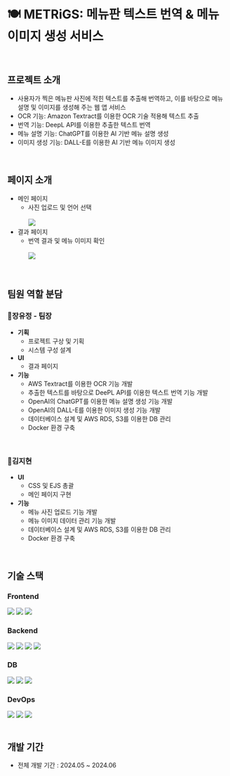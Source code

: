 # 🍽 METRiGS: 메뉴판 텍스트 번역 & 메뉴 이미지 생성 서비스
<br>

## 프로젝트 소개

- 사용자가 찍은 메뉴판 사진에 적힌 텍스트를 추출해 번역하고, 이를 바탕으로 메뉴 설명 및 이미지를 생성해 주는 웹 앱 서비스
- OCR 기능: Amazon Textract를 이용한 OCR 기술 적용해 텍스트 추출
- 번역 기능: DeepL API를 이용한 추출한 텍스트 번역
- 메뉴 설명 기능: ChatGPT를 이용한 AI 기반 메뉴 설명 생성
- 이미지 생성 기능: DALL-E를 이용한 AI 기반 메뉴 이미지 생성

<br>

## 페이지 소개

 - 메인 페이지
   - 사진 업로드 및 언어 선택
<br><br><span align="center"><img src="https://github.com/user-attachments/assets/2241b2ca-bdbc-4a0d-a226-8a2e262fc3c8"></span>
 - 결과 페이지
   - 번역 결과 및 메뉴 이미지 확인
<br><br><span align="center"><img src="https://github.com/user-attachments/assets/98ab4107-ca32-4126-b1be-dace7ad780b8"></span>

<br>


## 팀원 역할 분담

### 👩장유정 - 팀장

- **기획**
    - 프로젝트 구상 및 기획
    - 시스템 구성 설계
- **UI**
    - 결과 페이지
- **기능**
    - AWS Textract를 이용한 OCR 기능 개발
    - 추출한 텍스트를 바탕으로 DeePL API를 이용한 텍스트 번역 기능 개발
    - OpenAI의 ChatGPT를 이용한 메뉴 설명 생성 기능 개발
    - OpenAI의 DALL-E를 이용한 이미지 생성 기능 개발
    - 데이터베이스 설계 및 AWS RDS, S3를 이용한 DB 관리
    - Docker 환경 구축

<br>

### 👧김지현

- **UI**
    - CSS 및 EJS 총괄
    - 메인 페이지 구현
- **기능**
    - 메뉴 사진 업로드 기능 개발
    - 메뉴 이미지 데이터 관리 기능 개발
    - 데이터베이스 설계 및 AWS RDS, S3를 이용한 DB 관리
    - Docker 환경 구축
<br>
    

## 기술 스택

<h3 align="left">Frontend</h3>
<div>
	<img src="https://img.shields.io/badge/EJS-B4CA65?style=for-the-badge&logo=EJS&logoColor=black">
	<img src="https://img.shields.io/badge/HTML-E34F26?style=for-the-badge&logo=HTML5&logoColor=white">
	<img src="https://img.shields.io/badge/CSS-1572B6?style=for-the-badge&logo=CSS3&logoColor=white">
</div>

<h3 align="left">Backend</h3>
<div>
	<img src="https://img.shields.io/badge/python-3670A0?style=for-the-badge&logo=python&logoColor=ffdd54">
	<img src="https://img.shields.io/badge/fastapi-009688?style=for-the-badge&logo=fastapi&logoColor=white">
  <img src="https://img.shields.io/badge/javascript-F7DF1E.svg?style=for-the-badge&logo=javascript&logoColor=black">
	<img src="https://img.shields.io/badge/node.js-6DA55F?style=for-the-badge&logo=node.js&logoColor=white">
</div>

<h3 align="left">DB</h3>
<div>
	<img src="https://img.shields.io/badge/MySQL-4479A1?style=for-the-badge&logo=mysql&logoColor=white">
  <img src="https://img.shields.io/badge/Amazon RDS-527FFF?style=for-the-badge&logo=amazonrds&logoColor=white">
  <img src="https://img.shields.io/badge/Amazon S3-569A31?style=for-the-badge&logo=amazons3&logoColor=white">
  
</div>

<h3 align="left">DevOps</h3>
<div>
	<img src="https://img.shields.io/badge/Linux-FCC624?style=for-the-badge&logo=Linux&logoColor=white">
	<img src="https://img.shields.io/badge/AWS EC2-FF9900?style=for-the-badge&logo=amazonec2&logoColor=black">
	<img src="https://img.shields.io/badge/Docker-2496ED?style=for-the-badge&logo=Docker&logoColor=white">
</div>


<br>

## 개발 기간

- 전체 개발 기간 : 2024.05 ~ 2024.06

<br>
